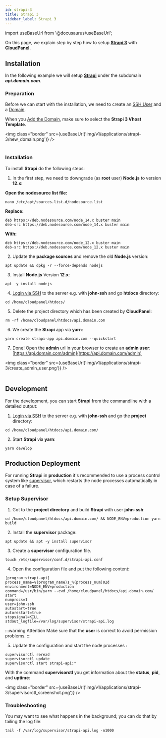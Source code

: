 ```yaml
---
id: strapi-3
title: Strapi 3
sidebar_label: Strapi 3
---
```


import useBaseUrl from '@docusaurus/useBaseUrl';

On this page, we explain step by step how to setup **[Strapi 3](https://strapi.io/)** with **CloudPanel**.

## Installation

In the following example we will setup **[Strapi](https://strapi.io/)** under the subdomain ***api.domain.com***.

### Preparation

Before we can start with the installation, we need to create an [SSH User](../frontend-area/users#adding-a-user) and a [Domain](../frontend-area/domains#adding-a-domain).

When you [Add the Domain](domains#adding-a-domain), make sure to select the **Strapi 3 Vhost Template**.

<img class="border" src={useBaseUrl('img/v1/applications/strapi-3/new_domain.png')} /> <br /><br />

### Installation

To install **Strapi** do the following steps:

1. In the first step, we need to downgrade (as **root** user) **Node.js** to version **12.x**:

**Open the nodesource list file:**

```
nano /etc/apt/sources.list.d/nodesource.list
```

**Replace:**

```
deb https://deb.nodesource.com/node_14.x buster main
deb-src https://deb.nodesource.com/node_14.x buster main
```

**With:**

```
deb https://deb.nodesource.com/node_12.x buster main
deb-src https://deb.nodesource.com/node_12.x buster main
```

2. Update the **package sources** and remove the old **Node.js** version:

```
apt update && dpkg -r --force-depends nodejs
```

3. Install **Node.js** Version **12.x**:

```
apt -y install nodejs
```

4. [Login via SSH](users#ssh-login) to the server e.g. with **john-ssh** and go **htdocs** directory:

```
cd /home/cloudpanel/htdocs/
```

5. Delete the project directory which has been created by **CloudPanel**:

```
rm -rf /home/cloudpanel/htdocs/api.domain.com
```

6. We create the **Strapi** app via **yarn**:

```
yarn create strapi-app api.domain.com --quickstart
```

7. Done! Open the **admin** url in your browser to create an **admin user**: [https://api.domain.com/admin](https://api.domain.com/admin)

<img class="border" src={useBaseUrl('img/v1/applications/strapi-3/create_admin_user.png')} /> <br /><br />

## Development

For the development, you can start **Strapi** from the commandline with a detailed output:

1. [Login via SSH](users#ssh-login) to the server e.g. with **john-ssh** and go the **project** directory:

```
cd /home/cloudpanel/htdocs/api.domain.com/
```

2. Start **Strapi** via **yarn**:

```
yarn develop
```

## Production Deployment

For running **Strapi** in **production** it's recommended to use a process control system like [supervisor](http://supervisord.org/),
which restarts the node processes automatically in case of a failure.

### Setup Supervisor

1. Got to the **project directory** and build **Strapi** with user **john-ssh**:

```
cd /home/cloudpanel/htdocs/api.domain.com/ && NODE_ENV=production yarn build
```

2. Install the **supervisor** package:

```
apt update && apt -y install supervisor
```

3. Create a **supervisor** configuration file.

```
touch /etc/supervisor/conf.d/strapi-api.conf
```

4. Open the configuration file and put the following content:

```
[program:strapi-api]
process_name=%(program_name)s_%(process_num)02d
environment=NODE_ENV=production
command=/usr/bin/yarn --cwd /home/cloudpanel/htdocs/api.domain.com/ start
numprocs=1
user=john-ssh
autostart=true
autorestart=true
stopsignal=KILL
stdout_logfile=/var/log/supervisor/strapi-api.log
```

:::warning Attention
Make sure that the **user** is correct to avoid permission problems.
:::

5. Update the configuration and start the node processes :

```
supervisorctl reread
supervisorctl update
supervisorctl start strapi-api:*
```

With the command **supervisorctl** you get information about the **status**, **pid**, and **uptime**:

<img class="border" src={useBaseUrl('img/v1/applications/strapi-3/supervisorctl_screenshot.png')} /> 

### Troubleshooting

You may want to see what happens in the background; you can do that by tailing the log file:

```
tail -f /var/log/supervisor/strapi-api.log -n1000
```